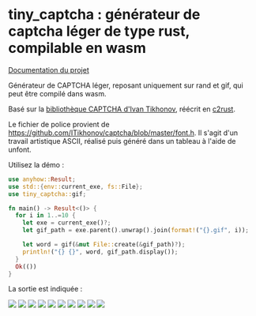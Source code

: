 # tiny_captcha : générateur de captcha léger de type rust, compilable en wasm

[Documentation du projet](https://docs.rs/tiny_captcha)

Générateur de CAPTCHA léger, reposant uniquement sur rand et gif, qui peut être compilé dans wasm.

Basé sur la [bibliothèque CAPTCHA d'Ivan Tikhonov](http://brokestream.com/captcha.html), réécrit en [c2rust](https://c2rust.com).

Le fichier de police provient de https://github.com/ITikhonov/captcha/blob/master/font.h. Il s'agit d'un travail artistique ASCII, réalisé puis généré dans un tableau à l'aide de unfont.

Utilisez la démo :

```rust
use anyhow::Result;
use std::{env::current_exe, fs::File};
use tiny_captcha::gif;

fn main() -> Result<()> {
  for i in 1..=10 {
    let exe = current_exe()?;
    let gif_path = exe.parent().unwrap().join(format!("{}.gif", i));

    let word = gif(&mut File::create(&gif_path)?);
    println!("{} {}", word, gif_path.display());
  }
  Ok(())
}
```

La sortie est indiquée :

![](./gif/1.gif) ![](./gif/2.gif) ![](./gif/3.gif) ![](./gif/4.gif) ![](./gif/5.gif) ![](./gif/6.gif) ![](./gif/7.gif) ![](./gif/8.gif) ![](./gif/9.gif) ![](./gif/10.gif)